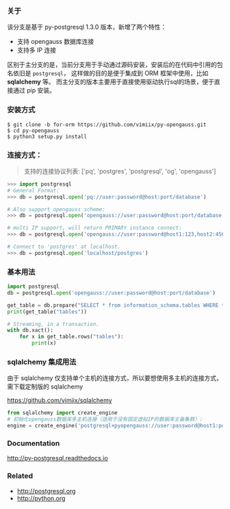 ### 关于

该分支是基于 py-postgresql 1.3.0 版本，新增了两个特性：
- 支持 opengauss 数据库连接
- 支持多 IP 连接

区别于主分支的是，当前分支用于手动通过源码安装，安装后的在代码中引用的包名依旧是 `postgresql`，
这样做的目的是便于集成到 ORM 框架中使用，比如 **sqlalchemy** 等。
而主分支的版本主要用于直接使用驱动执行sql的场景，便于直接通过 pip 安装。

### 安装方式

	$ git clone -b for-orm https://github.com/vimiix/py-opengauss.git
	$ cd py-opengauss
	$ python3 setup.py install

### 连接方式：

> 支持的连接协议列表: ['pq', 'postgres', 'postgresql', 'og', 'opengauss']

```python
>>> import postgresql
# General Format:
>>> db = postgresql.open('pq://user:password@host:port/database')

# Also support opengauss scheme:
>>> db = postgresql.open('opengauss://user:password@host:port/database')

# multi IP support, will return PRIMARY instance connect:
>>> db = postgresql.open('opengauss://user:password@host1:123,host2:456/database')

# Connect to 'postgres' at localhost.
>>> db = postgresql.open('localhost/postgres')
```

### 基本用法

```python
import postgresql
db = postgresql.open('opengauss://user:password@host:port/database')

get_table = db.prepare("SELECT * from information_schema.tables WHERE table_name = $1")
print(get_table("tables"))

# Streaming, in a transaction.
with db.xact():
	for x in get_table.rows("tables"):
		print(x)
```

### sqlalchemy 集成用法

由于 sqlalchemy 仅支持单个主机的连接方式，所以要想使用多主机的连接方式，需下载定制版的 sqlalchemy 

https://github.com/vimiix/sqlalchemy

```python
from sqlalchemy import create_engine
# 初始化opengauss数据库多主机连接（适用于没有固定虚拟IP的数据库主备集群）:
engine = create_engine('postgresql+pyopengauss://user:password@host1:port1,host2:port2/db')
```

### Documentation

http://py-postgresql.readthedocs.io

### Related

- http://postgresql.org
- http://python.org
